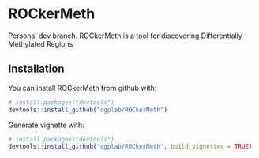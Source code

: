 # ROCkerMeth

Personal dev branch.
ROCkerMeth is a tool for discovering Differentially Methylated Regions

## Installation

You can install ROCkerMeth from github with:

``` r
# install.packages("devtools")
devtools::install_github("cgplab/ROCkerMeth")
```

Generate vignette with:

``` r
# install.packages("devtools")
devtools::install_github("cgplab/ROCkerMeth", build_vignettes = TRUE)
```
